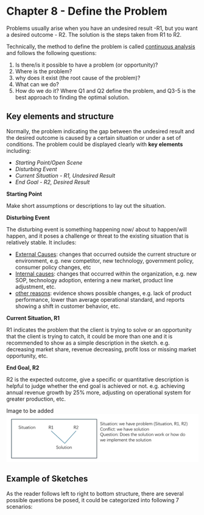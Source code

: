 # Chapter 8 - Define the Problem

Problems usually arise when you have an undesired result -R1, but you want a desired outcome - R2. The solution is the steps taken from R1 to R2.

Technically, the method to define the problem is called <ins>continuous analysis</ins> and follows the following questions:
1. Is there/is it possible to have a problem (or opportunity)?
2. Where is the problem?
3. why does it exist (the root cause of the problem)?
4. What can we do?
5. How do we do it?
Where Q1 and Q2 define the problem, and Q3-5 is the best approach to finding the optimal solution.

## Key elements and structure

Normally, the problem indicating the gap between the undesired result and the desired outcome is caused by a certain situation or under a set of conditions.
The problem could be displayed clearly with **key elements** including:
- *Starting Point/Open Scene*
- *Disturbing Event*
- *Current Situation - R1, Undesired Result*
- *End Goal - R2, Desired Result*

**Starting Point** 

Make short assumptions or descriptions to lay out the situation.

**Disturbing Event**

The disturbing event is something happening now/ about to happen/will happen, and it poses a challenge or threat to the existing situation that is relatively stable. It includes:
- <ins>External Causes</ins>: changes that occurred outside the current structure or environment, e.g. new competitor, new technology, government policy, consumer policy changes, etc
- <ins>Internal causes</ins>: changes that occurred within the organization, e.g. new SOP, technology adoption, entering a new market, product line adjustment, etc.
- <ins>other reasons</ins>: evidence shows possible changes, e.g. lack of product performance, lower than average operational standard, and reports showing a shift in customer behavior, etc.

**Current Situation, R1**

R1 indicates the problem that the client is trying to solve or an opportunity that the client is trying to catch, it could be more than one and it is recommended to show as a simple description in the sketch. e.g. decreasing market share, revenue decreasing, profit loss or missing market opportunity, etc.

**End Goal, R2**

R2 is the expected outcome, give a specific or quantitative description is helpful to judge whether the end goal is achieved or not. e.g. achieving annual revenue growth by 25% more, adjusting on operational system for greater production, etc.

Image to be added
![defineingtheproblem](/assets/images/DefiningTheProblem-1.png)


## Example of Sketches
As the reader follows left to right to bottom structure, there are several possible questions be posed, it could be categorized into following 7 scenarios:




